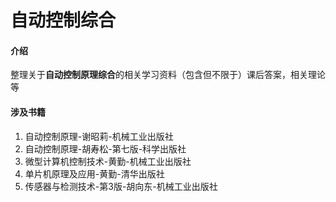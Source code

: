 # 自动控制综合

#### 介绍

整理关于**自动控制原理综合**的相关学习资料（包含但不限于）课后答案，相关理论等

#### 涉及书籍

1. 自动控制原理-谢昭莉-机械工业出版社
2. 自动控制原理-胡寿松-第七版-科学出版社
3. 微型计算机控制技术-黄勤-机械工业出版社
4. 单片机原理及应用-黄勤-清华出版社
5. 传感器与检测技术-第3版-胡向东-机械工业出版社

